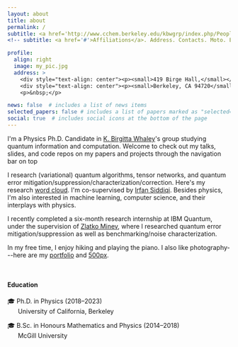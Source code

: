```yaml
---
layout: about
title: about
permalink: /
subtitle: <a href='http://www.cchem.berkeley.edu/kbwgrp/index.php/People/HaoranLiao'>University of California, Berkeley</a>
<!-- subtitle: <a href='#'>Affiliations</a>. Address. Contacts. Moto. Etc. -->

profile:
  align: right
  image: my_pic.jpg
  address: >
    <div style="text-align: center"><p><small>419 Birge Hall,</small></p></div>
    <div style="text-align: center"><p><small>Berkeley, CA 94720</small></p></div>
    <p>&nbsp;</p>

news: false  # includes a list of news items
selected_papers: false # includes a list of papers marked as "selected={true}"
social: true  # includes social icons at the bottom of the page
---
```


I'm a Physics Ph.D. Candidate in <a href="http://www.cchem.berkeley.edu/kbwgrp/index.php/People/BirgittaWhaley">K. Birgitta Whaley</a>'s group studying quantum information and computation. Welcome to check out my talks, slides, and code repos on my papers and projects through the navigation bar on top
<!---Quantum computing doesn't use transistors and digital logic. It operates under quantum mechanics and uses logic based on quantum state evolution and manipulation, which offers huge speedups in solving certain problems. -->

I research (variational) quantum algorithms, tensor networks, and quantum error mitigation/suppression/characterization/correction. Here's my research <a href='https://marwahaha.github.io/arxiv-wordcloud/?author=Haoran%20Liao'>word cloud</a>. I'm co-supervised by <a href="http://qnl.berkeley.edu/team-view/team/">Irfan Siddiqi</a>. Besides physics, I'm also interested in machine learning, computer science, and their interplays with physics. 

I recently completed a six-month research internship at IBM Quantum, under the supervision of <a href='https://www.zlatko-minev.com/'>Zlatko Minev</a>, where I researched quantum error mitigation/suppression as well as benchmarking/noise characterization.

In my free time, I enjoy hiking and playing the piano. I also like photography---here are my <a href="https://lhr.myportfolio.com/">portfolio</a> and <a href="https://500px.com/p/haoranliao?view=photos">500px</a>.


<br>
 
 
<h4>Education</h4>
🎓 Ph.D. in Physics (2018&ndash;2023) <br>
&nbsp;&nbsp;&nbsp;&nbsp;&nbsp;&nbsp;University of California, Berkeley

🎓 B.Sc. in Honours Mathematics and Physics (2014&ndash;2018) <br>
&nbsp;&nbsp;&nbsp;&nbsp;&nbsp;&nbsp;McGill University

<!-- Write your biography here. Tell the world about yourself. Link to your favorite [subreddit](http://reddit.com). You can put a picture in, too. The code is already in, just name your picture `prof_pic.jpg` and put it in the `img/` folder.

Put your address / P.O. box / other info right below your picture. You can also disable any these elements by editing `profile` property of the YAML header of your `_pages/about.md`. Edit `_bibliography/papers.bib` and Jekyll will render your [publications page](/al-folio/publications/) automatically.

Link to your social media connections, too. This theme is set up to use [Font Awesome icons](http://fortawesome.github.io/Font-Awesome/) and [Academicons](https://jpswalsh.github.io/academicons/), like the ones below. Add your Facebook, Twitter, LinkedIn, Google Scholar, or just disable all of them.
 -->
